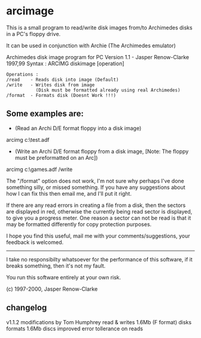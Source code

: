 # arcimage
This is a small program to read/write disk images from/to Archimedes disks in a PC's floppy drive.

It can be used in conjunction with Archie (The Archimedes emulator)

Archimedes disk image program for PC
Version 1.1 - Jasper Renow-Clarke 1997,99
Syntax :
  ARCIMG diskimage [operation]

    Operations :
    /read    - Reads disk into image (Default)
    /write   - Writes disk from image
               (Disk must be formatted already using real Archimedes)
    /format  - Formats disk (Doesnt Work !!!)

Some examples are:
------------------

*  (Read an Archi D/E format floppy into a disk image)

  arcimg c:\test.adf

*  (Write an Archi D/E format floppy from a disk image,
    [Note: The floppy must be preformatted on an Arc])

  arcimg c:\games.adf /write

The "/format" option does not work, I'm not sure why perhaps I've done something silly, or missed something.
If you have any suggestions about how I can fix this then email me, and I'll put it right.

If there are any read errors in creating a file from a disk, then the sectors are displayed in red, otherwise the currently being read sector is displayed, to give you a progress meter. One reason a sector can not be read is that it may be formatted differently for copy protection purposes.

I hope you find this useful, mail me with your comments/suggestions, your feedback is welcomed.

------------------

I take no responsibilty whatsoever for the performance of this software, if it breaks something, then it's not my fault.

You run this software entirely at your own risk.

(c) 1997-2000, Jasper Renow-Clarke


changelog
----------

v1.1.2  modifications by Tom Humphrey
        read & writes 1.6Mb (F format) disks
        formats 1.6Mb discs
        improved error tollerance on reads

